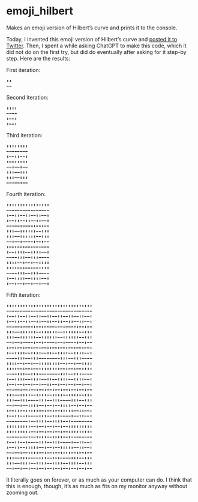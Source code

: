 # emoji_hilbert
Makes an emoji version of Hilbert’s curve and prints it to the console.

Today, I invented this emoji version of Hilbert’s curve and [posted it to Twitter](https://twitter.com/thiagovscoelho/status/1679609786105561088). Then, I spent a while asking ChatGPT to make this code, which it did not do on the first try, but did do eventually after asking for it step-by step. Here are the results:

First iteration:
```
⬆️⬆️
➡️⬅️
```

Second iteration:
```
⬆️⬆️⬆️⬆️
➡️⬅️➡️⬅️
⬇️➡️⬅️⬇️
⬆️➡️⬅️⬆️
```

Third iteration:
```
⬆️⬆️⬆️⬆️⬆️⬆️⬆️⬆️
➡️⬅️➡️⬅️➡️⬅️➡️⬅️
⬇️➡️⬅️⬇️⬇️➡️⬅️⬇️
⬆️➡️⬅️⬆️⬆️➡️⬅️⬆️
➡️⬅️⬇️➡️⬅️⬇️➡️⬅️
⬇️⬇️⬆️➡️⬅️⬆️⬇️⬇️
⬆️⬆️⬇️➡️⬅️⬇️⬆️⬆️
➡️⬅️⬆️➡️⬅️⬆️➡️⬅️
```

Fourth iteration:
```
⬆️⬆️⬆️⬆️⬆️⬆️⬆️⬆️⬆️⬆️⬆️⬆️⬆️⬆️⬆️⬆️
➡️⬅️➡️⬅️➡️⬅️➡️⬅️➡️⬅️➡️⬅️➡️⬅️➡️⬅️
⬇️➡️⬅️⬇️⬇️➡️⬅️⬇️⬇️➡️⬅️⬇️⬇️➡️⬅️⬇️
⬆️➡️⬅️⬆️⬆️➡️⬅️⬆️⬆️➡️⬅️⬆️⬆️➡️⬅️⬆️
➡️⬅️⬇️➡️⬅️⬇️➡️⬅️➡️⬅️⬇️➡️⬅️⬇️➡️⬅️
⬇️⬇️⬆️➡️⬅️⬆️⬇️⬇️⬇️⬇️⬆️➡️⬅️⬆️⬇️⬇️
⬆️⬆️⬇️➡️⬅️⬇️⬆️⬆️⬆️⬆️⬇️➡️⬅️⬇️⬆️⬆️
➡️⬅️⬆️➡️⬅️⬆️➡️⬅️➡️⬅️⬆️➡️⬅️⬆️➡️⬅️
⬇️➡️⬅️⬇️➡️⬅️⬇️➡️⬅️⬇️➡️⬅️⬇️➡️⬅️⬇️
⬆️➡️⬅️⬆️⬇️⬇️⬆️➡️⬅️⬆️⬇️⬇️⬆️➡️⬅️⬆️
➡️⬅️➡️⬅️⬆️⬆️⬇️➡️⬅️⬇️⬆️⬆️➡️⬅️➡️⬅️
⬇️⬇️⬇️⬇️➡️⬅️⬆️➡️⬅️⬆️➡️⬅️⬇️⬇️⬇️⬇️
⬆️⬆️⬆️⬆️➡️⬅️⬇️➡️⬅️⬇️➡️⬅️⬆️⬆️⬆️⬆️
➡️⬅️➡️⬅️⬇️⬇️⬆️➡️⬅️⬆️⬇️⬇️➡️⬅️➡️⬅️
⬇️➡️⬅️⬇️⬆️⬆️⬇️➡️⬅️⬇️⬆️⬆️⬇️➡️⬅️⬇️
⬆️➡️⬅️⬆️➡️⬅️⬆️➡️⬅️⬆️➡️⬅️⬆️➡️⬅️⬆️
```

Fifth iteration:
```
⬆️⬆️⬆️⬆️⬆️⬆️⬆️⬆️⬆️⬆️⬆️⬆️⬆️⬆️⬆️⬆️⬆️⬆️⬆️⬆️⬆️⬆️⬆️⬆️⬆️⬆️⬆️⬆️⬆️⬆️⬆️⬆️
➡️⬅️➡️⬅️➡️⬅️➡️⬅️➡️⬅️➡️⬅️➡️⬅️➡️⬅️➡️⬅️➡️⬅️➡️⬅️➡️⬅️➡️⬅️➡️⬅️➡️⬅️➡️⬅️
⬇️➡️⬅️⬇️⬇️➡️⬅️⬇️⬇️➡️⬅️⬇️⬇️➡️⬅️⬇️⬇️➡️⬅️⬇️⬇️➡️⬅️⬇️⬇️➡️⬅️⬇️⬇️➡️⬅️⬇️
⬆️➡️⬅️⬆️⬆️➡️⬅️⬆️⬆️➡️⬅️⬆️⬆️➡️⬅️⬆️⬆️➡️⬅️⬆️⬆️➡️⬅️⬆️⬆️➡️⬅️⬆️⬆️➡️⬅️⬆️
➡️⬅️⬇️➡️⬅️⬇️➡️⬅️➡️⬅️⬇️➡️⬅️⬇️➡️⬅️➡️⬅️⬇️➡️⬅️⬇️➡️⬅️➡️⬅️⬇️➡️⬅️⬇️➡️⬅️
⬇️⬇️⬆️➡️⬅️⬆️⬇️⬇️⬇️⬇️⬆️➡️⬅️⬆️⬇️⬇️⬇️⬇️⬆️➡️⬅️⬆️⬇️⬇️⬇️⬇️⬆️➡️⬅️⬆️⬇️⬇️
⬆️⬆️⬇️➡️⬅️⬇️⬆️⬆️⬆️⬆️⬇️➡️⬅️⬇️⬆️⬆️⬆️⬆️⬇️➡️⬅️⬇️⬆️⬆️⬆️⬆️⬇️➡️⬅️⬇️⬆️⬆️
➡️⬅️⬆️➡️⬅️⬆️➡️⬅️➡️⬅️⬆️➡️⬅️⬆️➡️⬅️➡️⬅️⬆️➡️⬅️⬆️➡️⬅️➡️⬅️⬆️➡️⬅️⬆️➡️⬅️
⬇️➡️⬅️⬇️➡️⬅️⬇️➡️⬅️⬇️➡️⬅️⬇️➡️⬅️⬇️⬇️➡️⬅️⬇️➡️⬅️⬇️➡️⬅️⬇️➡️⬅️⬇️➡️⬅️⬇️
⬆️➡️⬅️⬆️⬇️⬇️⬆️➡️⬅️⬆️⬇️⬇️⬆️➡️⬅️⬆️⬆️➡️⬅️⬆️⬇️⬇️⬆️➡️⬅️⬆️⬇️⬇️⬆️➡️⬅️⬆️
➡️⬅️➡️⬅️⬆️⬆️⬇️➡️⬅️⬇️⬆️⬆️➡️⬅️➡️⬅️➡️⬅️➡️⬅️⬆️⬆️⬇️➡️⬅️⬇️⬆️⬆️➡️⬅️➡️⬅️
⬇️⬇️⬇️⬇️➡️⬅️⬆️➡️⬅️⬆️➡️⬅️⬇️⬇️⬇️⬇️⬇️⬇️⬇️⬇️➡️⬅️⬆️➡️⬅️⬆️➡️⬅️⬇️⬇️⬇️⬇️
⬆️⬆️⬆️⬆️➡️⬅️⬇️➡️⬅️⬇️➡️⬅️⬆️⬆️⬆️⬆️⬆️⬆️⬆️⬆️➡️⬅️⬇️➡️⬅️⬇️➡️⬅️⬆️⬆️⬆️⬆️
➡️⬅️➡️⬅️⬇️⬇️⬆️➡️⬅️⬆️⬇️⬇️➡️⬅️➡️⬅️➡️⬅️➡️⬅️⬇️⬇️⬆️➡️⬅️⬆️⬇️⬇️➡️⬅️➡️⬅️
⬇️➡️⬅️⬇️⬆️⬆️⬇️➡️⬅️⬇️⬆️⬆️⬇️➡️⬅️⬇️⬇️➡️⬅️⬇️⬆️⬆️⬇️➡️⬅️⬇️⬆️⬆️⬇️➡️⬅️⬇️
⬆️➡️⬅️⬆️➡️⬅️⬆️➡️⬅️⬆️➡️⬅️⬆️➡️⬅️⬆️⬆️➡️⬅️⬆️➡️⬅️⬆️➡️⬅️⬆️➡️⬅️⬆️➡️⬅️⬆️
➡️⬅️⬇️➡️⬅️⬇️➡️⬅️⬇️➡️⬅️⬇️➡️⬅️⬇️➡️⬅️⬇️➡️⬅️⬇️➡️⬅️⬇️➡️⬅️⬇️➡️⬅️⬇️➡️⬅️
⬇️⬇️⬆️➡️⬅️⬆️⬇️⬇️⬆️➡️⬅️⬆️⬇️⬇️⬆️➡️⬅️⬆️⬇️⬇️⬆️➡️⬅️⬆️⬇️⬇️⬆️➡️⬅️⬆️⬇️⬇️
⬆️⬆️⬇️➡️⬅️⬇️⬆️⬆️➡️⬅️➡️⬅️⬆️⬆️⬇️➡️⬅️⬇️⬆️⬆️➡️⬅️➡️⬅️⬆️⬆️⬇️➡️⬅️⬇️⬆️⬆️
➡️⬅️⬆️➡️⬅️⬆️➡️⬅️⬇️⬇️⬇️⬇️➡️⬅️⬆️➡️⬅️⬆️➡️⬅️⬇️⬇️⬇️⬇️➡️⬅️⬆️➡️⬅️⬆️➡️⬅️
⬇️➡️⬅️⬇️⬇️➡️⬅️⬇️⬆️⬆️⬆️⬆️➡️⬅️⬇️➡️⬅️⬇️➡️⬅️⬆️⬆️⬆️⬆️⬇️➡️⬅️⬇️⬇️➡️⬅️⬇️
⬆️➡️⬅️⬆️⬆️➡️⬅️⬆️➡️⬅️➡️⬅️⬇️⬇️⬆️➡️⬅️⬆️⬇️⬇️➡️⬅️➡️⬅️⬆️➡️⬅️⬆️⬆️➡️⬅️⬆️
➡️⬅️➡️⬅️➡️⬅️➡️⬅️⬇️➡️⬅️⬇️⬆️⬆️⬇️➡️⬅️⬇️⬆️⬆️⬇️➡️⬅️⬇️➡️⬅️➡️⬅️➡️⬅️➡️⬅️
⬇️⬇️⬇️⬇️⬇️⬇️⬇️⬇️⬆️➡️⬅️⬆️➡️⬅️⬆️➡️⬅️⬆️➡️⬅️⬆️➡️⬅️⬆️⬇️⬇️⬇️⬇️⬇️⬇️⬇️⬇️
⬆️⬆️⬆️⬆️⬆️⬆️⬆️⬆️⬇️➡️⬅️⬇️➡️⬅️⬇️➡️⬅️⬇️➡️⬅️⬇️➡️⬅️⬇️⬆️⬆️⬆️⬆️⬆️⬆️⬆️⬆️
➡️⬅️➡️⬅️➡️⬅️➡️⬅️⬆️➡️⬅️⬆️⬇️⬇️⬆️➡️⬅️⬆️⬇️⬇️⬆️➡️⬅️⬆️➡️⬅️➡️⬅️➡️⬅️➡️⬅️
⬇️➡️⬅️⬇️⬇️➡️⬅️⬇️➡️⬅️➡️⬅️⬆️⬆️⬇️➡️⬅️⬇️⬆️⬆️➡️⬅️➡️⬅️⬇️➡️⬅️⬇️⬇️➡️⬅️⬇️
⬆️➡️⬅️⬆️⬆️➡️⬅️⬆️⬇️⬇️⬇️⬇️➡️⬅️⬆️➡️⬅️⬆️➡️⬅️⬇️⬇️⬇️⬇️⬆️➡️⬅️⬆️⬆️➡️⬅️⬆️
➡️⬅️⬇️➡️⬅️⬇️➡️⬅️⬆️⬆️⬆️⬆️➡️⬅️⬇️➡️⬅️⬇️➡️⬅️⬆️⬆️⬆️⬆️➡️⬅️⬇️➡️⬅️⬇️➡️⬅️
⬇️⬇️⬆️➡️⬅️⬆️⬇️⬇️➡️⬅️➡️⬅️⬇️⬇️⬆️➡️⬅️⬆️⬇️⬇️➡️⬅️➡️⬅️⬇️⬇️⬆️➡️⬅️⬆️⬇️⬇️
⬆️⬆️⬇️➡️⬅️⬇️⬆️⬆️⬇️➡️⬅️⬇️⬆️⬆️⬇️➡️⬅️⬇️⬆️⬆️⬇️➡️⬅️⬇️⬆️⬆️⬇️➡️⬅️⬇️⬆️⬆️
➡️⬅️⬆️➡️⬅️⬆️➡️⬅️⬆️➡️⬅️⬆️➡️⬅️⬆️➡️⬅️⬆️➡️⬅️⬆️➡️⬅️⬆️➡️⬅️⬆️➡️⬅️⬆️➡️⬅️
```

It literally goes on forever, or as much as your computer can do. I think that this is enough, though, it’s as much as fits on my monitor anyway without zooming out.
